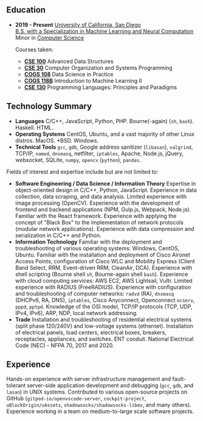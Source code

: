 ## Education
- <tag>**2019 - Present**</tag>
    [University of California, San Diego](https://ucsd.edu) \
    [B.S. with a Specialization in Machine Learning and Neural Computation](https://cogsci.ucsd.edu)   \
    Minor in [Computer Science](https://cse.ucsd.edu)

    Courses taken:
    - [**CSE 100**](https://catalog.ucsd.edu/courses/CSE.html#cse100) Advanced Data Structures
    - [**CSE 30**](https://catalog.ucsd.edu/courses/CSE.html#cse30) Computer Organization and Systems Programming
    - [**COGS 108**](https://catalog.ucsd.edu/courses/COGS.html#cogs108) Data Science in Practice
    - [**COGS 118B**](https://catalog.ucsd.edu/courses/COGS.html#cogs118b) Introduction to Machine Learning II
    - [**CSE 130**](https://catalog.ucsd.edu/courses/CSE.html#cse130) Programming Languages: Principles and Paradigms

## Technology Summary
- **Languages** C/C++, JavaScript, Python, PHP. Bourne(-again) (`sh`, `bash`). Haskell. HTML.
- **Operating Systems** CentOS, Ubuntu, and a vast majority of other Linux distros. MacOS. *BSD. Windows.
- **Technical Tools** `gcc`, `gdb`, Google address sanitizer (`libasan`), `valgrind`, TCP/IP, `named`, `dnsmasq`, netfilter, `iptables`, Apache, Node.js, jQuery, websocket, SQLite, `numpy`, `opencv` (`python`), `pandas`.

Fields of interest and expertise include but are not limited to:
- **Software Engineering / Data Science / Information Theory** Expertise in object-oriented design in C/C++, Python, JavaScript. Experience in data collection, data scraping, and data analysis. Limited experience with image processing (OpenCV). Experience with the development of frontend and backend applications (NPM, Gulp.js, Webpack, Node.js). Familiar with the React framework. Experience with applying the concept of "Black Box" to the implementation of network protocols (modular network applications). Experience with data compression and serialization in C/C++ and Python.
- **Information Technology** Familiar with the deployment and troubleshooting of various operating systems: Windows, CentOS, Ubuntu. Familiar with the installation and deployment of Cisco Aironet Access Points, configuration of Cisco WLC and Mobility Express (Client Band Select, RRM, Event-driven RRM, CleanAir, DCA). Experience with shell scripting (Bourne shell `sh`, Bourne-again shell `bash`). Experience with cloud computing services: AWS EC2, AWS Lightsail, Vultr. Limited experience with RADIUS (FreeRADIUS). Experience with configuration and troubleshooting of computer networks: `radvd` (RA), `dnsmasq` (DHCPv6, RA, DNS), `iptables`, Cisco Anyconnect, Openconnect `ocserv`, `pppd`, `pptpd`. Knowledge of the OSI model, TCP/IP protocols (TCP, UDP, IPv4, IPv6), ARP, NDP, local network addressing.
- **Trade** Installation and troubleshooting of residential electrical systems (split phase 120/240V) and low-voltage systems (ethernet). Installation of electrical panels, load centers, electrical boxes, breakers, receptacles, appliances, and switches. ENT conduit. National Electrical Code (NEC) - NFPA 70, 2017 and 2020.

## Experience
Hands-on experience with server infrastructure management and fault-tolerant server-side application development and debugging (`gcc`, `gdb`, and `lasan`) in UNIX systems. Contributed to various open-source projects on GitHub (`gitpod-io/openvscode-server`, `cockpit-project`, `uBlockOrigin/uAssets`, `shadowsocks/shadowsocks-libev`, and many others). Experience working in a team on medium-to-large scale software projects.
